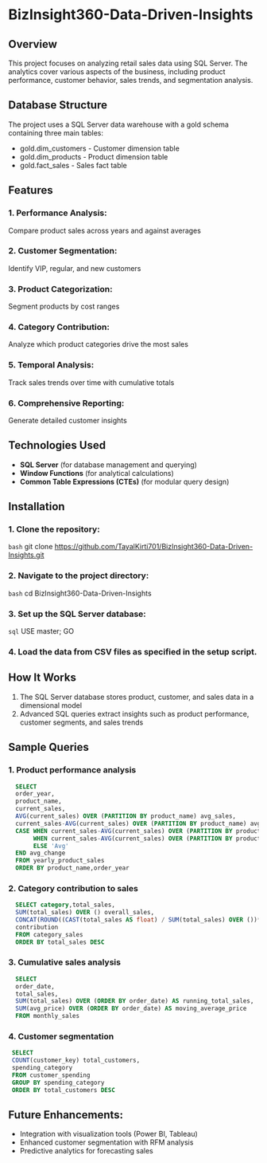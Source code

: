 # BizInsight360-Data-Driven-Insights

## Overview
  This project focuses on analyzing retail sales data using SQL Server. The analytics cover various 
  aspects of the business, including product performance, customer behavior, sales trends, and 
  segmentation analysis. 

## Database Structure
   The project uses a SQL Server data warehouse with a gold schema containing three main tables:
   - gold.dim_customers - Customer dimension table
   - gold.dim_products - Product dimension table
   - gold.fact_sales - Sales fact table

## Features 
### 1. Performance Analysis: 
Compare product sales across years and against averages
### 2. Customer Segmentation: 
 Identify VIP, regular, and new customers
### 3. Product Categorization:
 Segment products by cost ranges
### 4. Category Contribution:
 Analyze which product categories drive the most sales
### 5. Temporal Analysis:
Track sales trends over time with cumulative totals
### 6. Comprehensive Reporting:
Generate detailed customer insights


## Technologies Used
- **SQL Server** (for database management and querying)
- **Window Functions** (for analytical calculations)
- **Common Table Expressions (CTEs)** (for modular query design)

## Installation
### 1. Clone the repository:
  ```bash```
  git clone https://github.com/TayalKirti701/BizInsight360-Data-Driven-Insights.git
### 2. Navigate to the project directory:
  ```bash```
  cd BizInsight360-Data-Driven-Insights
### 3. Set up the SQL Server database:
  ```sql```
  USE master;
  GO
### 4. Load the data from CSV files as specified in the setup script.

## How It Works
1. The SQL Server database stores product, customer, and sales data in a dimensional model
2. Advanced SQL queries extract insights such as product performance, customer segments, and 
   sales trends
   
## Sample Queries

### 1. Product performance analysis
```sql
  SELECT 
  order_year,
  product_name,
  current_sales,
  AVG(current_sales) OVER (PARTITION BY product_name) avg_sales,
  current_sales-AVG(current_sales) OVER (PARTITION BY product_name) avg_sales,
  CASE WHEN current_sales-AVG(current_sales) OVER (PARTITION BY product_name) >0 THEN 'Above Avg'
       WHEN current_sales-AVG(current_sales) OVER (PARTITION BY product_name) <0 THEN 'Below Avg'
       ELSE 'Avg'
  END avg_change
  FROM yearly_product_sales
  ORDER BY product_name,order_year
```
### 2. Category contribution to sales
```sql
  SELECT category,total_sales,
  SUM(total_sales) OVER () overall_sales,
  CONCAT(ROUND((CAST(total_sales AS float) / SUM(total_sales) OVER ())*100,2),'%') AS 
  contribution
  FROM category_sales 
  ORDER BY total_sales DESC
```
### 3. Cumulative sales analysis
```sql
  SELECT 
  order_date,
  total_sales,
  SUM(total_sales) OVER (ORDER BY order_date) AS running_total_sales,
  SUM(avg_price) OVER (ORDER BY order_date) AS moving_average_price
  FROM monthly_sales
 ``` 
 ### 4. Customer segmentation
 ```sql
  SELECT 
  COUNT(customer_key) total_customers,
  spending_category
  FROM customer_spending
  GROUP BY spending_category
  ORDER BY total_customers DESC
```
## Future Enhancements:
- Integration with visualization tools (Power BI, Tableau)
- Enhanced customer segmentation with RFM analysis
- Predictive analytics for forecasting sales
 
 
 

 
